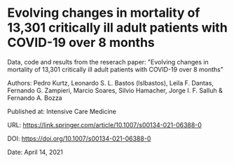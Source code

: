 # Evolving changes in mortality of 13,301 critically ill adult patients with COVID-19 over 8 months

Data, code and results from the reserach paper: "Evolving changes in mortality of 13,301 critically ill adult patients with COVID-19 over 8 months"

Authors: Pedro Kurtz, Leonardo S. L. Bastos (lslbastos), Leila F. Dantas, Fernando G. Zampieri, Marcio Soares, Silvio Hamacher, Jorge I. F. Salluh & Fernando A. Bozza 

Published at: Intensive Care Medicine

URL: https://link.springer.com/article/10.1007/s00134-021-06388-0

DOI: https://doi.org/10.1007/s00134-021-06388-0

Date: April 14, 2021
